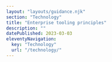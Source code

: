 ```yaml
---
layout: "layouts/guidance.njk"
section: "Technology"
title: "Enterprise tooling principles"
description: ""
datePublished: 2023-03-03
eleventyNavigation:
  key: "Technology"
  url: "/technology/"
---
```

